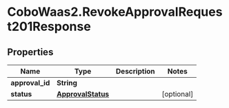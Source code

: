 # CoboWaas2.RevokeApprovalRequest201Response

## Properties

Name | Type | Description | Notes
------------ | ------------- | ------------- | -------------
**approval_id** | **String** |  | 
**status** | [**ApprovalStatus**](ApprovalStatus.md) |  | [optional] 


